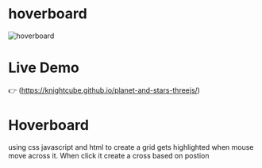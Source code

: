 # hoverboard
![hoverboard](https://user-images.githubusercontent.com/88498400/233533797-ccfa404e-b895-4883-b0f4-953fa97458a3.gif)

# Live Demo
👉 (https://knightcube.github.io/planet-and-stars-threejs/)

# Hoverboard
using css javascript and html to create a grid gets highlighted when mouse move across it. When click it create a cross based on postion 
